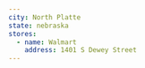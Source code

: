 ```yaml
---
city: North Platte
state: nebraska
stores:
  - name: Walmart
    address: 1401 S Dewey Street
---
```

